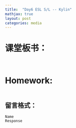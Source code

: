 ```yaml
---
title:  "Day6 ESL S/L -- Kylin"
mathjax: true
layout: post
categories: media
---
```


# 课堂板书：

```


```
# Homework:
```

```
## 留言格式：
```Name ``` <br>
```Response``` <br>

